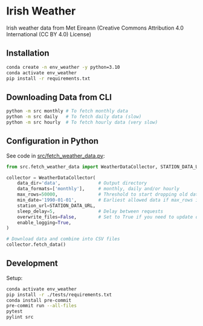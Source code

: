 # Irish Weather

Irish weather data from Met Eireann (Creative Commons Attribution 4.0 International (CC BY 4.0) License)

## Installation

```bash
conda create -n env_weather -y python=3.10
conda activate env_weather
pip install -r requirements.txt
```

## Downloading Data from CLI

```bash
python -m src monthly # To fetch monthly data
python -m src daily   # To fetch daily data (slow)
python -m src hourly  # To fetch hourly data (very slow)
```

## Configuration in Python

See code in [src/fetch_weather_data.py](./src/fetch_weather_data.py):

```python
from src.fetch_weather_data import WeatherDataCollector, STATION_DATA_URL

collector = WeatherDataCollector(
    data_dir='data',              # Output directory
    data_formats=['monthly'],     # monthly, daily and/or hourly
    max_rows=50000,               # Threshold to start dropping old data (-1 = no limit)
    min_date='1990-01-01',        # Earliest allowed data if max_rows is reached
    station_url=STATION_DATA_URL,
    sleep_delay=5,                # Delay between requests
    overwrite_files=False,        # Set to True if you need to update data
    enable_logging=True,
)

# Download data and combine into CSV files
collector.fetch_data()
```

## Development

Setup:

```bash
conda activate env_weather
pip install -r ./tests/requirements.txt
conda install pre-commit
pre-commit run --all-files
pytest
pylint src
```
